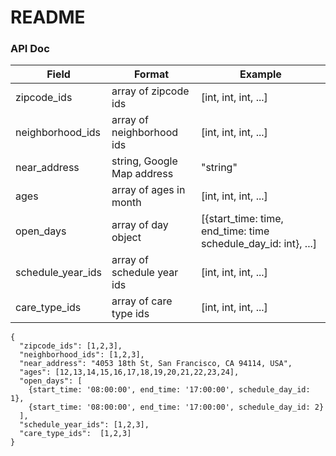 # README #

### API Doc ###

| Field     | Format    | Example |
| --------|---------|-------|
| zipcode_ids  | array of zipcode ids   | [int, int, int, ...]    |
| neighborhood_ids | array of neighborhood ids | [int, int, int, ...]   |
| near_address | string, Google Map address | "string"    |
| ages | array of ages in month | [int, int, int, ...]    |
| open_days | array of day object | [{start_time: time, end_time: time schedule_day_id: int}, ...]    |
| schedule_year_ids | array of schedule year ids | [int, int, int, ...]    |
| care_type_ids | array of care type ids | [int, int, int, ...]    |


```
{
  "zipcode_ids": [1,2,3],
  "neighborhood_ids": [1,2,3],
  "near_address": "4053 18th St, San Francisco, CA 94114, USA",
  "ages": [12,13,14,15,16,17,18,19,20,21,22,23,24],
  "open_days": [
    {start_time: '08:00:00', end_time: '17:00:00', schedule_day_id: 1},
    {start_time: '08:00:00', end_time: '17:00:00', schedule_day_id: 2}
  ],
  "schedule_year_ids": [1,2,3],
  "care_type_ids":  [1,2,3]
}
```
